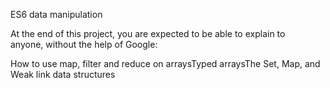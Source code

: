 ES6 data manipulation


At the end of this project, you are expected to be able to explain to anyone, without the help of Google:

How to use map, filter and reduce on arraysTyped arraysThe Set, Map, and Weak link data structures

